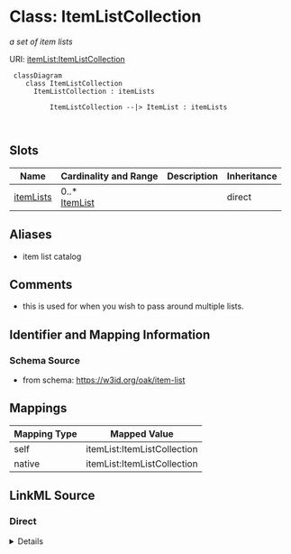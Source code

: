 # Class: ItemListCollection


_a set of item lists_





URI: [itemList:ItemListCollection](https://w3id.org/linkml/item-list/ItemListCollection)




```{mermaid}
 classDiagram
    class ItemListCollection
      ItemListCollection : itemLists
        
          ItemListCollection --|> ItemList : itemLists
        
      
```




<!-- no inheritance hierarchy -->


## Slots

| Name | Cardinality and Range | Description | Inheritance |
| ---  | --- | --- | --- |
| [itemLists](itemLists.md) | 0..* <br/> [ItemList](ItemList.md) |  | direct |







## Aliases


* item list catalog



## Comments

* this is used for when you wish to pass around multiple lists.

## Identifier and Mapping Information







### Schema Source


* from schema: https://w3id.org/oak/item-list





## Mappings

| Mapping Type | Mapped Value |
| ---  | ---  |
| self | itemList:ItemListCollection |
| native | itemList:ItemListCollection |





## LinkML Source

<!-- TODO: investigate https://stackoverflow.com/questions/37606292/how-to-create-tabbed-code-blocks-in-mkdocs-or-sphinx -->

### Direct

<details>
```yaml
name: ItemListCollection
description: a set of item lists
comments:
- this is used for when you wish to pass around multiple lists.
from_schema: https://w3id.org/oak/item-list
aliases:
- item list catalog
attributes:
  itemLists:
    name: itemLists
    from_schema: https://w3id.org/oak/item-list
    rank: 1000
    multivalued: true
    range: ItemList
    inlined: true

```
</details>

### Induced

<details>
```yaml
name: ItemListCollection
description: a set of item lists
comments:
- this is used for when you wish to pass around multiple lists.
from_schema: https://w3id.org/oak/item-list
aliases:
- item list catalog
attributes:
  itemLists:
    name: itemLists
    from_schema: https://w3id.org/oak/item-list
    rank: 1000
    multivalued: true
    alias: itemLists
    owner: ItemListCollection
    domain_of:
    - ItemListCollection
    range: ItemList
    inlined: true

```
</details>